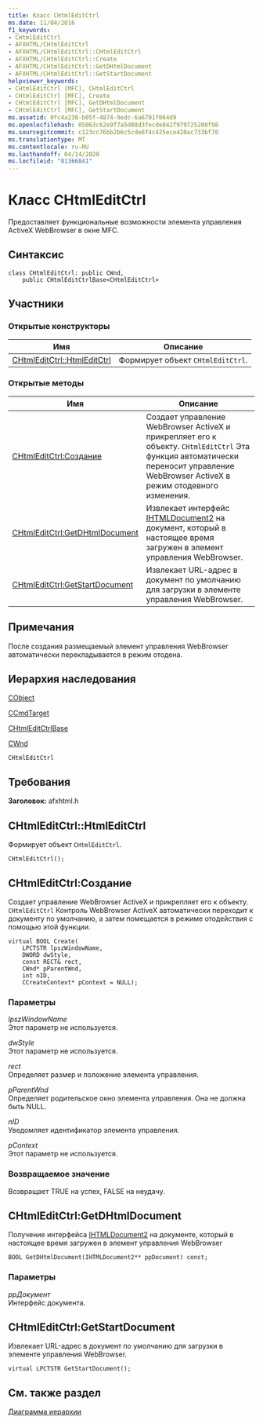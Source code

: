 ```yaml
---
title: Класс CHtmlEditCtrl
ms.date: 11/04/2016
f1_keywords:
- CHtmlEditCtrl
- AFXHTML/CHtmlEditCtrl
- AFXHTML/CHtmlEditCtrl::CHtmlEditCtrl
- AFXHTML/CHtmlEditCtrl::Create
- AFXHTML/CHtmlEditCtrl::GetDHtmlDocument
- AFXHTML/CHtmlEditCtrl::GetStartDocument
helpviewer_keywords:
- CHtmlEditCtrl [MFC], CHtmlEditCtrl
- CHtmlEditCtrl [MFC], Create
- CHtmlEditCtrl [MFC], GetDHtmlDocument
- CHtmlEditCtrl [MFC], GetStartDocument
ms.assetid: 0fc4a238-b05f-4874-9edc-6a6701f064d9
ms.openlocfilehash: 05063c62e9f7a5d88d3fecde842f979725200f98
ms.sourcegitcommit: c123cc76bb2b6c5cde6f4c425ece420ac733bf70
ms.translationtype: MT
ms.contentlocale: ru-RU
ms.lasthandoff: 04/14/2020
ms.locfileid: "81366841"
---
```

# <a name="chtmleditctrl-class"></a>Класс CHtmlEditCtrl

Предоставляет функциональные возможности элемента управления ActiveX WebBrowser в окне MFC.

## <a name="syntax"></a>Синтаксис

```
class CHtmlEditCtrl: public CWnd,
    public CHtmlEditCtrlBase<CHtmlEditCtrl>
```

## <a name="members"></a>Участники

### <a name="public-constructors"></a>Открытые конструкторы

|Имя|Описание|
|----------|-----------------|
|[CHtmlEditCtrl::HtmlEditCtrl](#chtmleditctrl)|Формирует объект `CHtmlEditCtrl`.|

### <a name="public-methods"></a>Открытые методы

|Имя|Описание|
|----------|-----------------|
|[CHtmlEditCtrl:Создание](#create)|Создает управление WebBrowser ActiveX и прикрепляет его к объекту. `CHtmlEditCtrl` Эта функция автоматически переносит управление WebBrowser ActiveX в режим отодевного изменения.|
|[CHtmlEditCtrl:GetDHtmlDocument](#getdhtmldocument)|Извлекает интерфейс [IHTMLDocument2](/previous-versions/windows/internet-explorer/ie-developer/platform-apis/aa752574\(v=vs.85\)) на документ, который в настоящее время загружен в элемент управления WebBrowser.|
|[CHtmlEditCtrl:GetStartDocument](#getstartdocument)|Извлекает URL-адрес в документ по умолчанию для загрузки в элементе управления WebBrowser.|

## <a name="remarks"></a>Примечания

После создания размещаемый элемент управления WebBrowser автоматически перекладывается в режим отодена.

## <a name="inheritance-hierarchy"></a>Иерархия наследования

[CObject](../../mfc/reference/cobject-class.md)

[CCmdTarget](../../mfc/reference/ccmdtarget-class.md)

[CHtmlEditCtrlBase](../../mfc/reference/chtmleditctrlbase-class.md)

[CWnd](../../mfc/reference/cwnd-class.md)

`CHtmlEditCtrl`

## <a name="requirements"></a>Требования

**Заголовок:** afxhtml.h

## <a name="chtmleditctrlchtmleditctrl"></a><a name="chtmleditctrl"></a>CHtmlEditCtrl::HtmlEditCtrl

Формирует объект `CHtmlEditCtrl`.

```
CHtmlEditCtrl();
```

## <a name="chtmleditctrlcreate"></a><a name="create"></a>CHtmlEditCtrl:Создание

Создает управление WebBrowser ActiveX и прикрепляет его к объекту. `CHtmlEditCtrl` Контроль WebBrowser ActiveX автоматически переходит к документу по умолчанию, а затем помещается в режиме отодействия с помощью этой функции.

```
virtual BOOL Create(
    LPCTSTR lpszWindowName,
    DWORD dwStyle,
    const RECT& rect,
    CWnd* pParentWnd,
    int nID,
    CCreateContext* pContext = NULL);
```

### <a name="parameters"></a>Параметры

*lpszWindowName*<br/>
Этот параметр не используется.

*dwStyle*<br/>
Этот параметр не используется.

*rect*<br/>
Определяет размер и положение элемента управления.

*pParentWnd*<br/>
Определяет родительское окно элемента управления. Она не должна быть NULL.

*nID*<br/>
Уведомляет идентификатор элемента управления.

*pContext*<br/>
Этот параметр не используется.

### <a name="return-value"></a>Возвращаемое значение

Возвращает TRUE на успех, FALSE на неудачу.

## <a name="chtmleditctrlgetdhtmldocument"></a><a name="getdhtmldocument"></a>CHtmlEditCtrl:GetDHtmlDocument

Получение интерфейса [IHTMLDocument2](/previous-versions/windows/internet-explorer/ie-developer/platform-apis/aa752574\(v=vs.85\)) на документе, который в настоящее время загружен в элемент управления WebBrowser

```
BOOL GetDHtmlDocument(IHTMLDocument2** ppDocument) const;
```

### <a name="parameters"></a>Параметры

*ppДокумент*<br/>
Интерфейс документа.

## <a name="chtmleditctrlgetstartdocument"></a><a name="getstartdocument"></a>CHtmlEditCtrl:GetStartDocument

Извлекает URL-адрес в документ по умолчанию для загрузки в элементе управления WebBrowser.

```
virtual LPCTSTR GetStartDocument();
```

## <a name="see-also"></a>См. также раздел

[Диаграмма иерархии](../../mfc/hierarchy-chart.md)
